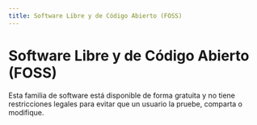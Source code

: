 ```yaml
---
title: Software Libre y de Código Abierto (FOSS)
---
```

# Software Libre y de Código Abierto (FOSS) 

Esta familia de software está disponible de forma gratuita y no tiene restricciones legales para evitar que un usuario la pruebe, comparta o modifique.